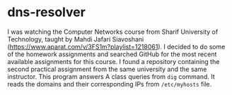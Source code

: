 # dns-resolver
I was watching the Computer Networks course from Sharif University of Technology, taught by Mahdi Jafari Siavoshani  (https://www.aparat.com/v/3FS1m?playlist=1218061).
I decided to do some of the homework assignments and searched GitHub for the most recent available assignments for this course. I found a repository containing the second practical assignment from the same university and the same instructor.
This program answers A class queries from `dig` command. It reads the domains and their corresponding IPs from `/etc/myhosts` file.
